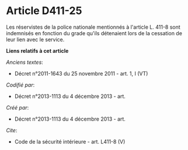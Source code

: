 # Article D411-25

Les réservistes de la police nationale mentionnés à l'article L. 411-8 sont indemnisés en fonction du grade qu'ils détenaient
lors de la cessation de leur lien avec le service.

**Liens relatifs à cet article**

_Anciens textes_:

  - Décret n°2011-1643 du 25 novembre 2011 - art. 1, I (VT)

_Codifié par_:

  - Décret n°2013-1113 du 4 décembre 2013 - art.

_Créé par_:

  - Décret n°2013-1113 du 4 décembre 2013 - art.

_Cite_:

  - Code de la sécurité intérieure - art. L411-8 (V)
